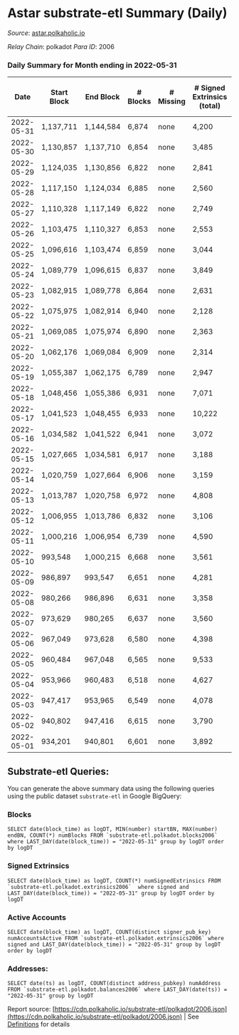 # Astar substrate-etl Summary (Daily)

_Source_: [astar.polkaholic.io](https://astar.polkaholic.io)

*Relay Chain*: polkadot
*Para ID*: 2006



### Daily Summary for Month ending in 2022-05-31


| Date | Start Block | End Block | # Blocks | # Missing | # Signed Extrinsics (total) | # Active Accounts | # Addresses with Balances | # Events | # Transfers | # XCM Transfers In | # XCM Transfers Out |
| ---- | ----------- | --------- | -------- | --------- | --------------------------- | ----------------- | ------------------------- | -------- | ----------- | ------------------ | ------------------- |
| 2022-05-31 | 1,137,711 | 1,144,584 | 6,874 | none  | 4,200 | 2,292 | 348,723 | 2,227,873 | 18,707 ($15,410,338.65) | 158 ($348,321.52) |   |
| 2022-05-30 | 1,130,857 | 1,137,710 | 6,854 | none  | 3,485 | 1,771 | 348,258 | 1,903,936 | 21,017 ($29,093,578.77) | 46 ($549,515.58) |   |
| 2022-05-29 | 1,124,035 | 1,130,856 | 6,822 | none  | 2,841 | 1,446 | 347,878 | 2,130,699 | 16,930 ($1,623,800.37) | 54 ($15,826.10) |   |
| 2022-05-28 | 1,117,150 | 1,124,034 | 6,885 | none  | 2,560 | 1,286 |  | 2,605,359 | 11,446 ($4,147,547.77) | 49 ($45,285.69) |   |
| 2022-05-27 | 1,110,328 | 1,117,149 | 6,822 | none  | 2,749 | 1,364 | 346,757 | 2,565,844 | 13,050 ($9,248,400.98) | 75 ($32,731.53) |   |
| 2022-05-26 | 1,103,475 | 1,110,327 | 6,853 | none  | 2,553 | 1,322 | 346,422 | 2,277,835 | 11,226 ($6,900,699.69) | 39 ($15,354.24) |   |
| 2022-05-25 | 1,096,616 | 1,103,474 | 6,859 | none  | 3,044 | 1,467 | 346,166 | 2,342,249 | 14,617 ($18,954,215.04) | 25 ($15,429.19) |   |
| 2022-05-24 | 1,089,779 | 1,096,615 | 6,837 | none  | 3,849 | 1,835 |  | 1,873,460 | 15,626 ($17,285,198.12) | 19 ($423.45) |   |
| 2022-05-23 | 1,082,915 | 1,089,778 | 6,864 | none  | 2,631 | 1,444 |  | 1,826,430 | 10,316 ($6,117,681.85) | 7 ($146.19) |   |
| 2022-05-22 | 1,075,975 | 1,082,914 | 6,940 | none  | 2,128 | 1,057 | 345,206 | 1,506,700 | 9,683 ($1,958,583.92) | 9 ($80.89) |   |
| 2022-05-21 | 1,069,085 | 1,075,974 | 6,890 | none  | 2,363 | 1,205 |  | 1,853,714 | 10,148 ($3,978,217.41) | 15 ($12,448.89) |   |
| 2022-05-20 | 1,062,176 | 1,069,084 | 6,909 | none  | 2,314 | 1,176 | 344,753 | 1,728,003 | 10,358 ($4,720,577.29) | 17 ($2,780.53) |   |
| 2022-05-19 | 1,055,387 | 1,062,175 | 6,789 | none  | 2,947 | 1,534 | 344,378 | 1,969,245 | 11,309 ($3,276,914.84) | 27 ($5,133.49) |   |
| 2022-05-18 | 1,048,456 | 1,055,386 | 6,931 | none  | 7,071 | 2,759 | 343,645 | 3,246,781 | 15,354 ($9,129,624.96) | 32 ($10,243.63) |   |
| 2022-05-17 | 1,041,523 | 1,048,455 | 6,933 | none  | 10,222 | 1,896 | 343,267 | 3,342,384 | 16,598 ($23,148,915.85) | 17 ($416.37) |   |
| 2022-05-16 | 1,034,582 | 1,041,522 | 6,941 | none  | 3,072 | 1,532 |  | 3,177,790 | 13,148 ($5,278,513.53) | 4 ($11.72) |   |
| 2022-05-15 | 1,027,665 | 1,034,581 | 6,917 | none  | 3,188 | 1,540 |  | 2,978,630 | 14,243 ($7,012,780.56) |   |   |
| 2022-05-14 | 1,020,759 | 1,027,664 | 6,906 | none  | 3,159 | 1,417 |  | 3,106,061 | 15,510 ($8,768,348.38) |   |   |
| 2022-05-13 | 1,013,787 | 1,020,758 | 6,972 | none  | 4,808 | 2,079 |  | 3,407,508 | 21,563 ($17,634,271.56) |   |   |
| 2022-05-12 | 1,006,955 | 1,013,786 | 6,832 | none  | 3,106 | 1,410 |  | 3,177,322 | 22,523 ($51,303,920.83) |   |   |
| 2022-05-11 | 1,000,216 | 1,006,954 | 6,739 | none  | 4,590 | 1,811 |  | 3,640,332 | 23,040 ($61,485,369.66) |   |   |
| 2022-05-10 | 993,548 | 1,000,215 | 6,668 | none  | 3,561 | 1,715 |  | 2,391,004 | 13,690 ($14,745,340.49) | 2 ($30.85) |   |
| 2022-05-09 | 986,897 | 993,547 | 6,651 | none  | 4,281 | 2,080 |  | 2,709,533 | 17,514 ($20,567,592.82) |   |   |
| 2022-05-08 | 980,266 | 986,896 | 6,631 | none  | 3,358 | 1,683 |  | 2,547,051 | 13,791 ($9,828,856.25) |   |   |
| 2022-05-07 | 973,629 | 980,265 | 6,637 | none  | 3,560 | 1,750 |  | 2,623,717 | 15,108 ($10,700,464.13) |   |   |
| 2022-05-06 | 967,049 | 973,628 | 6,580 | none  | 4,398 | 2,061 |  | 2,653,057 | 16,886 ($15,270,065.51) |   |   |
| 2022-05-05 | 960,484 | 967,048 | 6,565 | none  | 9,533 | 1,957 |  | 2,827,024 | 23,114 ($23,577,514.93) |   |   |
| 2022-05-04 | 953,966 | 960,483 | 6,518 | none  | 4,627 | 2,128 |  | 3,129,771 | 18,572 ($27,769,504.33) |   |   |
| 2022-05-03 | 947,417 | 953,965 | 6,549 | none  | 4,078 | 1,919 |  | 2,693,348 | 16,775 ($19,465,927.63) |   |   |
| 2022-05-02 | 940,802 | 947,416 | 6,615 | none  | 3,790 | 1,908 |  | 2,577,798 | 14,737 ($16,935,850.47) |   |   |
| 2022-05-01 | 934,201 | 940,801 | 6,601 | none  | 3,892 | 1,850 |  | 2,233,973 | 17,014 ($19,521,470.18) |   |   |

## Substrate-etl Queries:
You can generate the above summary data using the following queries using the public dataset `substrate-etl` in Google BigQuery:


### Blocks
```
SELECT date(block_time) as logDT, MIN(number) startBN, MAX(number) endBN, COUNT(*) numBlocks FROM `substrate-etl.polkadot.blocks2006`  where LAST_DAY(date(block_time)) = "2022-05-31" group by logDT order by logDT
```


### Signed Extrinsics
```
SELECT date(block_time) as logDT, COUNT(*) numSignedExtrinsics FROM `substrate-etl.polkadot.extrinsics2006`  where signed and LAST_DAY(date(block_time)) = "2022-05-31" group by logDT order by logDT
```


### Active Accounts
```
SELECT date(block_time) as logDT, COUNT(distinct signer_pub_key) numAccountsActive FROM `substrate-etl.polkadot.extrinsics2006` where signed and LAST_DAY(date(block_time)) = "2022-05-31" group by logDT order by logDT
```


### Addresses:
```
SELECT date(ts) as logDT, COUNT(distinct address_pubkey) numAddress FROM `substrate-etl.polkadot.balances2006` where LAST_DAY(date(ts)) = "2022-05-31" group by logDT
```



Report source: [https://cdn.polkaholic.io/substrate-etl/polkadot/2006.json](https://cdn.polkaholic.io/substrate-etl/polkadot/2006.json) | See [Definitions](/DEFINITIONS.md) for details
